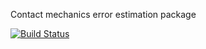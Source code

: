 Contact mechanics error estimation package

[![Build Status](https://travis-ci.com/KOS-UJ/conmech.svg?branch=master)](https://travis-ci.com/KOS_UJ/conmech)
